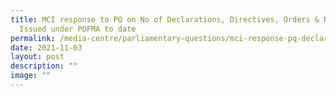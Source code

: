 ```yaml
---
title: MCI response to PQ on No of Declarations, Directives, Orders & Notices
  Issued under POFMA to date
permalink: /media-centre/parliamentary-questions/mci-response-pq-declarations-directives-orders-notices-pofma/
date: 2021-11-03
layout: post
description: ""
image: ""
---
```

